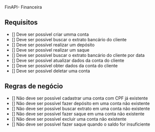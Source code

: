FinAPI- Financeira

## Requisitos
* [] Deve ser possível criar umma conta
* [] Deve ser possível buscar o extrato bancário do cliente
* [] Deve ser possível realizar um depósito
* [] Deve ser possível realizar um saque
* [] Deve ser possível buscar o extrato bancário do cliente por data
* [] Deve ser possível atualizar dados da conta do cliente
* [] Deve ser possível obter dados da conta do cliente
* [] Deve ser possível deletar uma conta

## Regras de negócio
* [] Não deve ser possível cadastrar uma conta com CPF já existente
* [] Não deve ser possível fazer depósito em uma conta não existente
* [] Não deve ser possível buscar extrato em uma conta não existente
* [] Não deve ser possível fazer saque em uma conta não existente
* [] Não deve ser possível excluir uma conta não existente
* [] Não deve ser possível fazer saque quando o saldo for insuficiente